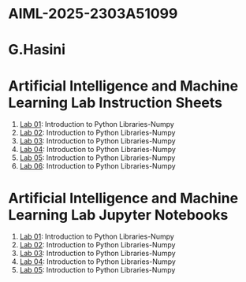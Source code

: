 # AIML-2025-2303A51099 
# G.Hasini
# Artificial Intelligence and Machine Learning Lab Instruction Sheets
1. [Lab 01](https://github.com/hasini2024/AIML-2025/blob/main/AIML_A1.pdf): Introduction to Python Libraries-Numpy
1. [Lab 02](https://github.com/hasini2024/AIML-2025/blob/main/AIML_A2%20(1).pdf): Introduction to Python Libraries-Numpy
1. [Lab 03](https://github.com/hasini2024/AIML-2025/blob/main/AIML_A3%20(2).pdf): Introduction to Python Libraries-Numpy
1. [Lab 04](https://github.com/hasini2024/AIML-2025/blob/main/AIML_A4.pdf): Introduction to Python Libraries-Numpy
1. [Lab 05](https://github.com/hasini2024/AIML-2025/blob/main/AIML_A5.pdf): Introduction to Python Libraries-Numpy
1. [Lab 06](): Introduction to Python Libraries-Numpy


# Artificial Intelligence and Machine Learning Lab Jupyter Notebooks
1. [Lab 01](): Introduction to Python Libraries-Numpy
1. [Lab 02](): Introduction to Python Libraries-Numpy
1. [Lab 03](): Introduction to Python Libraries-Numpy
1. [Lab 04](): Introduction to Python Libraries-Numpy
1. [Lab 05](): Introduction to Python Libraries-Numpy
